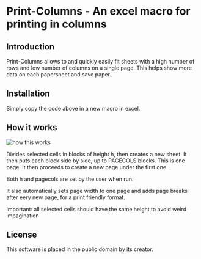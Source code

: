 Print-Columns - An excel macro for printing in columns
======================================================

## Introduction

Print-Columns allows to and quickly easily fit sheets with a high
number of rows and low number of columns on a single page. This helps
show more data on each papersheet and save paper.

## Installation

Simply copy the code above in a new macro in excel.

## How it works

![how this works](http://i.imgur.com/esGyERs.png)
     
Divides selected cells in blocks of height h, then creates a
new sheet. It then puts each block side by side, up to
PAGECOLS blocks. This is one page.
It then proceeds to create a new page under the first one.
   
Both h and pagecols are set by the user when run.
   
It also automatically sets page width to one page and
adds page breaks after eery new page, for a print friendly format.
 
Important: all selected cells should have the same height to avoid
weird impagination

## License   

This software is placed in the public domain by its creator.   

